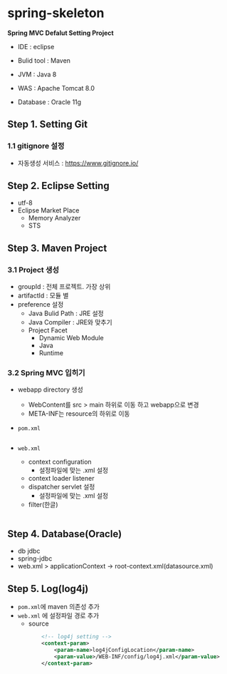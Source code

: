 # spring-skeleton

**Spring MVC Defalut Setting Project**

- IDE : eclipse

- Bulid tool : Maven

- JVM : Java 8

- WAS : Apache Tomcat 8.0

- Database : Oracle 11g

  

## Step 1. Setting Git

### 1.1 gitignore 설정

- 자동생성 서비스 : https://www.gitignore.io/



## Step 2.  Eclipse Setting

- utf-8
- Eclipse Market Place 
  - Memory Analyzer
  - STS
  

## Step 3. Maven Project

### 3.1 Project 생성
- groupId : 전체 프로젝트. 가장 상위
- artifactId : 모듈 별
- preference 설정
  - Java Bulid Path : JRE 설정
  - Java Compiler : JRE와 맞추기
  - Project Facet
     - Dynamic Web Module 
     - Java
     - Runtime
  

### 3.2 Spring MVC 입히기
- webapp directory 생성
  
  - WebContent를 src > main 하위로 이동 하고 webapp으로 변경
  - META-INF는 resource의 하위로 이동
  
- `pom.xml`
  
  ```xml
  
  ```
  
- `web.xml`

  - context configuration
    - 설정파일에 맞는 .xml 설정
  - context loader listener
  - dispatcher servlet 설정
    - 설정파일에 맞는 .xml 설정
  - filter(한글)

  ```
  
  ```
  

## Step 4. Database(Oracle)
- db jdbc
- spring-jdbc
- web.xml > applicationContext -> root-context.xml(datasource.xml)


## Step 5. Log(log4j)

- `pom.xml`에 maven 의존성 추가 
- `web.xml` 에 설정파일 경로 추가
	- source
		```xml
			<!-- log4j setting -->
			<context-param>
				<param-name>log4jConfigLocation</param-name>
				<param-value>/WEB-INF/config/log4j.xml</param-value>
			</context-param>
		```
	